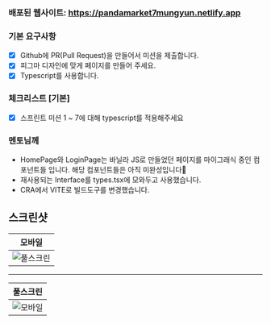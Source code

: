 ### 배포된 웹사이트: https://pandamarket7mungyun.netlify.app

### 기본 요구사항

- [x] Github에 PR(Pull Request)을 만들어서 미션을 제출합니다.
- [x] 피그마 디자인에 맞게 페이지를 만들어 주세요.
- [x] Typescript를 사용합니다.

### 체크리스트 [기본]

- [x] 스프린트 미션 1 ~ 7에 대해 typescript를 적용해주세요

### 멘토님께

- HomePage와 LoginPage는 바닐라 JS로 만들었던 페이지를 마이그래식 중인 컴포넌트들 입니다. 해당 컴포넌트들은 아직 미완성입니다🥹
- 재사용되는 Interface를 types.tsx에 모와두고 사용했습니다.
- CRA에서 VITE로 빌드도구를 변경했습니다.

## 스크린샷

|                                            모바일                                            |
| :------------------------------------------------------------------------------------------: |
| ![풀스크린](https://github.com/user-attachments/assets/7550fc04-60f8-40fb-b9ff-446f6eeb9d1d) |

<hr>

|                                          풀스크린                                          |
| :----------------------------------------------------------------------------------------: |
| ![모바일](https://github.com/user-attachments/assets/21ddab46-c8fe-4be6-ba87-f2b58838b71f) |
